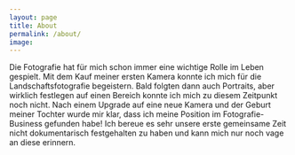 ```yaml
---
layout: page
title: About
permalink: /about/
image:
---
```


Die Fotografie hat für mich schon immer eine wichtige Rolle im Leben gespielt. 
Mit dem Kauf meiner ersten Kamera konnte ich mich für die Landschaftsfotografie begeistern. Bald folgten dann auch Portraits, aber wirklich festlegen auf einen Bereich konnte ich mich zu diesem Zeitpunkt noch nicht. 
Nach einem Upgrade auf eine neue Kamera und der Geburt meiner Tochter wurde mir klar, dass ich meine Position im Fotografie-Business gefunden habe! 
Ich bereue es sehr unsere erste gemeinsame Zeit nicht dokumentarisch festgehalten zu haben und kann mich nur noch vage an diese erinnern.